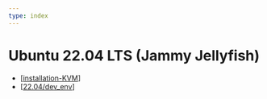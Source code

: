```yaml
---
type: index
---
```


# Ubuntu 22.04 LTS (Jammy Jellyfish)

- [[installation-KVM]]
- [[22.04/dev_env]]

[//begin]: # "Autogenerated link references for markdown compatibility"
[installation-KVM]: installation-KVM.md "Install Ubuntu 22.04 as KVM Guest"
[22.04/dev_env]: dev_env.md "dev_env"
[//end]: # "Autogenerated link references"
